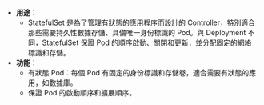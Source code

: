 
- **用途**：
	- StatefulSet 是為了管理有狀態的應用程序而設計的 Controller，特別適合那些需要持久性數據存儲、具備唯一身份標識的 Pod。與 Deployment 不同，StatefulSet 保證 Pod 的順序啟動、關閉和更新，並分配固定的網絡標識和存儲。
- **功能**：
	- 有狀態 Pod：每個 Pod 有固定的身份標識和存儲卷，適合需要有狀態的應用，如數據庫。
	- 保證 Pod 的啟動順序和擴展順序。